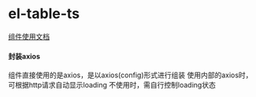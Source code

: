 # el-table-ts
[组件使用文档](https://ame.cool/pages/28073c/)

#### 封装axios
组件直接使用的是axios，是以axios(config)形式进行组装
使用内部的axios时，可根据http请求自动显示loading
不使用时，需自行控制loading状态
